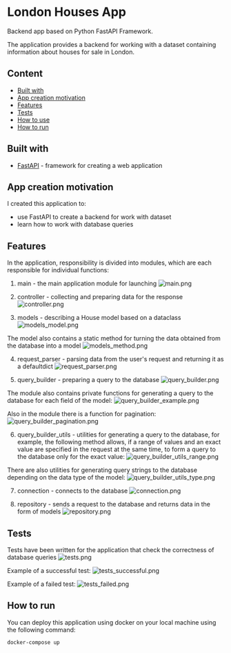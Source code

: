 # London Houses App
Backend app based on Python FastAPI Framework.

The application provides a backend for working with a dataset containing information about houses for sale in London.

## Content

- [Built with](#built-with)
- [App creation motivation](#app-creation-motivation)
- [Features](#features)
- [Tests](#tests)
- [How to use](#how-to-use)
- [How to run](#how-to-run)


## Built with

- [FastAPI](https://fastapi.tiangolo.com/) - framework for creating a web application


## App creation motivation

I created this application to:
- use FastAPI to create a backend for work with dataset
- learn how to work with database queries


## Features

In the application, responsibility is divided into modules, which are each responsible for individual functions:

1. main - the main application module for launching
![main.png](zaglushka)

2. controller - collecting and preparing data for the response
![controller.png](zaglushka)

3. models - describing a House model based on a dataclass
![models_model.png](zaglushka)

The model also contains a static method for turning the data obtained from the database into a model
![models_method.png](zaglushka)

4. request_parser - parsing data from the user's request and returning it as a defaultdict
![request_parser.png](zaglushka)

5. query_builder - preparing a query to the database
![query_builder.png](zaglushka)

The module also contains private functions for generating a query to the database for each field of the model:
![query_builder_example.png](zaglushka)

Also in the module there is a function for pagination:
![query_builder_pagination.png](zaglushka)

6. query_builder_utils - utilities for generating a query to the database, for example, the following method allows, if a range of values and an exact value are specified in the request at the same time, to form a query to the database only for the exact value:
![query_builder_utils_range.png](zaglushka)

There are also utilities for generating query strings to the database depending on the data type of the model:
![query_builder_utils_type.png](zaglushka)

7. connection - connects to the database
![connection.png](zaglushka)

8. repository - sends a request to the database and returns data in the form of models
![repository.png](zaglushka)


## Tests

Tests have been written for the application that check the correctness of database queries
![tests.png](zaglushka)

Example of a successful test:
![tests_successful.png](zaglushka)

Example of a failed test:
![tests_failed.png](zaglushka)

## How to run

You can deploy this application using docker on your local machine using the following command:
```
docker-compose up
```